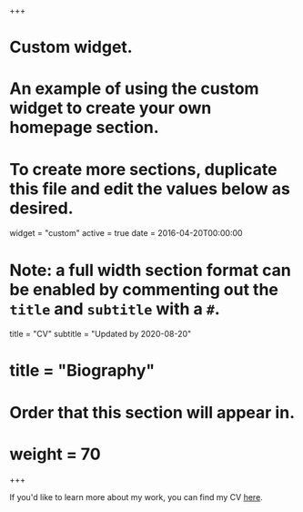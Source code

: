 +++
# Custom widget.
# An example of using the custom widget to create your own homepage section.
# To create more sections, duplicate this file and edit the values below as desired.
widget = "custom"
active = true
date = 2016-04-20T00:00:00

# Note: a full width section format can be enabled by commenting out the `title` and `subtitle` with a `#`.
title = "CV"
subtitle = "Updated by 2020-08-20"

# title = "Biography"

# Order that this section will appear in.
# weight = 70

+++

If you'd like to learn more about my work, you can find my CV [here](cv/cv.pdf).
